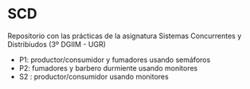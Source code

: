 # SCD
Repositorio con las prácticas de la asignatura Sistemas Concurrentes y Distribiudos (3º DGIIM - UGR)

- P1: productor/consumidor y fumadores usando semáforos
- P2: fumadores y barbero durmiente usando monitores
- S2 : productor/consumidor usando monitores
